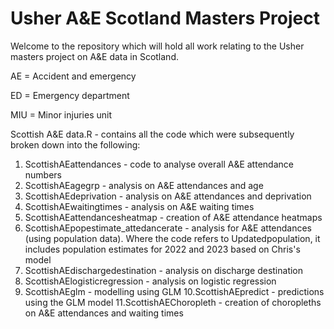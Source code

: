 # Usher A&E Scotland Masters Project
Welcome to the repository which will hold all work relating to the Usher masters project on A&amp;E data in Scotland.

AE = Accident and emergency

ED = Emergency department

MIU = Minor injuries unit

Scottish A&E data.R  - contains all the code which were subsequently broken down into the following:

1. ScottishAEattendances - code to analyse overall A&E attendance numbers
2. ScottishAEagegrp - analysis on A&E attendances and age
3. ScottishAEdeprivation - analysis on A&E attendances and deprivation
4. ScottishAEwaitingtimes - analysis on A&E waiting times
5. ScottishAEattendancesheatmap - creation of A&E attendance heatmaps
6. ScottishAEpopestimate_attedancerate - analysis for A&E attendances (using population data). Where the code refers to Updatedpopulation, it includes population estimates for 2022 and 2023 based on Chris's model 
7. ScottishAEdischargedestination - analysis on discharge destination
8. ScottishAElogisticregression - analysis on logistic regression
9. ScottishAEglm - modelling using GLM
10.ScottishAEpredict - predictions using the GLM model
11.ScottishAEChoropleth - creation of choropleths on A&E attendances and waiting times

